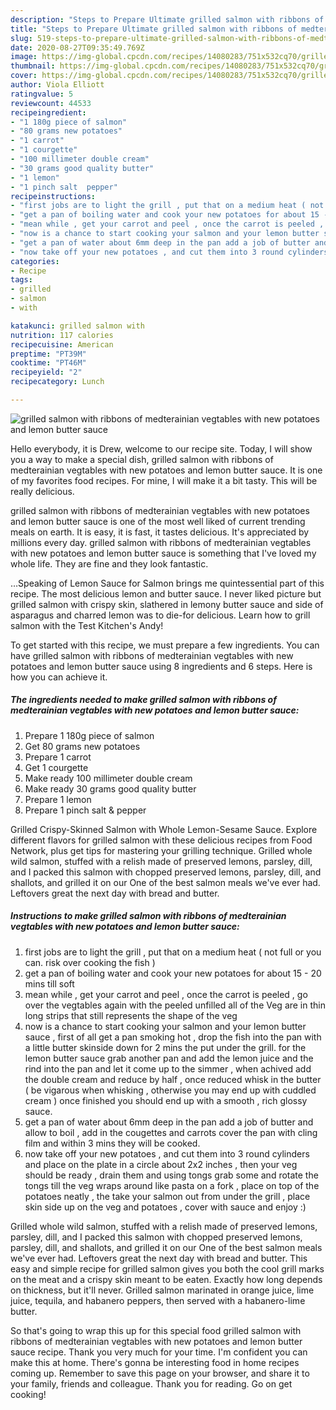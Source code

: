 ```yaml
---
description: "Steps to Prepare Ultimate grilled salmon with ribbons of medterainian vegtables with new potatoes and lemon butter sauce"
title: "Steps to Prepare Ultimate grilled salmon with ribbons of medterainian vegtables with new potatoes and lemon butter sauce"
slug: 519-steps-to-prepare-ultimate-grilled-salmon-with-ribbons-of-medterainian-vegtables-with-new-potatoes-and-lemon-butter-sauce
date: 2020-08-27T09:35:49.769Z
image: https://img-global.cpcdn.com/recipes/14080283/751x532cq70/grilled-salmon-with-ribbons-of-medterainian-vegtables-with-new-potatoes-and-lemon-butter-sauce-recipe-main-photo.jpg
thumbnail: https://img-global.cpcdn.com/recipes/14080283/751x532cq70/grilled-salmon-with-ribbons-of-medterainian-vegtables-with-new-potatoes-and-lemon-butter-sauce-recipe-main-photo.jpg
cover: https://img-global.cpcdn.com/recipes/14080283/751x532cq70/grilled-salmon-with-ribbons-of-medterainian-vegtables-with-new-potatoes-and-lemon-butter-sauce-recipe-main-photo.jpg
author: Viola Elliott
ratingvalue: 5
reviewcount: 44533
recipeingredient:
- "1 180g piece of salmon"
- "80 grams new potatoes"
- "1 carrot"
- "1 courgette"
- "100 millimeter double cream"
- "30 grams good quality butter"
- "1 lemon"
- "1 pinch salt  pepper"
recipeinstructions:
- "first jobs are to light the grill , put that on a medium heat ( not full or you can. risk over cooking the fish )"
- "get a pan of boiling water and cook your new potatoes for about 15 - 20 mins till soft"
- "mean while , get your carrot and peel , once the carrot is peeled , go over the vegtables again with the peeled unfilled all of the Veg are in thin long strips that still represents the shape of the veg"
- "now is a chance to start cooking your salmon and your lemon butter sauce , first of all get a pan smoking hot , drop the fish into the pan with a little butter skinside down for 2 mins the put under the grill. for the lemon butter sauce grab another pan and add the lemon juice and the rind into the pan and let it come up to the simmer , when achived add the double cream and reduce by half , once reduced whisk in the butter ( be vigarous when whisking , otherwise you may end up with cuddled cream ) once finished you should end up with a smooth , rich glossy sauce."
- "get a pan of water about 6mm deep in the pan add a job of butter and allow to boil , add in the cougettes and carrots cover the pan with cling film and within 3 mins they will be cooked."
- "now take off your new potatoes , and cut them into 3 round cylinders and place on the plate in a circle about 2x2 inches , then your veg should be ready , drain them and using tongs grab some and rotate the tongs till the veg wraps around like pasta on a fork , place on top of the potatoes neatly , the take your salmon out from under the grill , place skin side up on the veg and potatoes , cover with sauce and enjoy :)"
categories:
- Recipe
tags:
- grilled
- salmon
- with

katakunci: grilled salmon with 
nutrition: 117 calories
recipecuisine: American
preptime: "PT39M"
cooktime: "PT46M"
recipeyield: "2"
recipecategory: Lunch

---
```



![grilled salmon with ribbons of medterainian vegtables with new potatoes and lemon butter sauce](https://img-global.cpcdn.com/recipes/14080283/751x532cq70/grilled-salmon-with-ribbons-of-medterainian-vegtables-with-new-potatoes-and-lemon-butter-sauce-recipe-main-photo.jpg)

Hello everybody, it is Drew, welcome to our recipe site. Today, I will show you a way to make a special dish, grilled salmon with ribbons of medterainian vegtables with new potatoes and lemon butter sauce. It is one of my favorites food recipes. For mine, I will make it a bit tasty. This will be really delicious.

grilled salmon with ribbons of medterainian vegtables with new potatoes and lemon butter sauce is one of the most well liked of current trending meals on earth. It is easy, it is fast, it tastes delicious. It's appreciated by millions every day. grilled salmon with ribbons of medterainian vegtables with new potatoes and lemon butter sauce is something that I've loved my whole life. They are fine and they look fantastic.

…Speaking of Lemon Sauce for Salmon brings me quintessential part of this recipe. The most delicious lemon and butter sauce. I never liked picture but grilled salmon with crispy skin, slathered in lemony butter sauce and side of asparagus and charred lemon was to die-for delicious. Learn how to grill salmon with the Test Kitchen&#39;s Andy!


To get started with this recipe, we must prepare a few ingredients. You can have grilled salmon with ribbons of medterainian vegtables with new potatoes and lemon butter sauce using 8 ingredients and 6 steps. Here is how you can achieve it.

<!--inarticleads1-->

##### The ingredients needed to make grilled salmon with ribbons of medterainian vegtables with new potatoes and lemon butter sauce:

1. Prepare 1 180g piece of salmon
1. Get 80 grams new potatoes
1. Prepare 1 carrot
1. Get 1 courgette
1. Make ready 100 millimeter double cream
1. Make ready 30 grams good quality butter
1. Prepare 1 lemon
1. Prepare 1 pinch salt &amp; pepper


Grilled Crispy-Skinned Salmon with Whole Lemon-Sesame Sauce. Explore different flavors for grilled salmon with these delicious recipes from Food Network, plus get tips for mastering your grilling technique. Grilled whole wild salmon, stuffed with a relish made of preserved lemons, parsley, dill, and I packed this salmon with chopped preserved lemons, parsley, dill, and shallots, and grilled it on our One of the best salmon meals we&#39;ve ever had. Leftovers great the next day with bread and butter. 

<!--inarticleads2-->

##### Instructions to make grilled salmon with ribbons of medterainian vegtables with new potatoes and lemon butter sauce:

1. first jobs are to light the grill , put that on a medium heat ( not full or you can. risk over cooking the fish )
1. get a pan of boiling water and cook your new potatoes for about 15 - 20 mins till soft
1. mean while , get your carrot and peel , once the carrot is peeled , go over the vegtables again with the peeled unfilled all of the Veg are in thin long strips that still represents the shape of the veg
1. now is a chance to start cooking your salmon and your lemon butter sauce , first of all get a pan smoking hot , drop the fish into the pan with a little butter skinside down for 2 mins the put under the grill. for the lemon butter sauce grab another pan and add the lemon juice and the rind into the pan and let it come up to the simmer , when achived add the double cream and reduce by half , once reduced whisk in the butter ( be vigarous when whisking , otherwise you may end up with cuddled cream ) once finished you should end up with a smooth , rich glossy sauce.
1. get a pan of water about 6mm deep in the pan add a job of butter and allow to boil , add in the cougettes and carrots cover the pan with cling film and within 3 mins they will be cooked.
1. now take off your new potatoes , and cut them into 3 round cylinders and place on the plate in a circle about 2x2 inches , then your veg should be ready , drain them and using tongs grab some and rotate the tongs till the veg wraps around like pasta on a fork , place on top of the potatoes neatly , the take your salmon out from under the grill , place skin side up on the veg and potatoes , cover with sauce and enjoy :)


Grilled whole wild salmon, stuffed with a relish made of preserved lemons, parsley, dill, and I packed this salmon with chopped preserved lemons, parsley, dill, and shallots, and grilled it on our One of the best salmon meals we&#39;ve ever had. Leftovers great the next day with bread and butter. This easy and simple recipe for grilled salmon gives you both the cool grill marks on the meat and a crispy skin meant to be eaten. Exactly how long depends on thickness, but it&#39;ll never. Grilled salmon marinated in orange juice, lime juice, tequila, and habanero peppers, then served with a habanero-lime butter. 

So that's going to wrap this up for this special food grilled salmon with ribbons of medterainian vegtables with new potatoes and lemon butter sauce recipe. Thank you very much for your time. I'm confident you can make this at home. There's gonna be interesting food in home recipes coming up. Remember to save this page on your browser, and share it to your family, friends and colleague. Thank you for reading. Go on get cooking!
